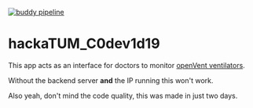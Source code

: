 [![buddy pipeline](https://app.buddy.works/joschahenningsen/wirvsvirushack/pipelines/pipeline/251097/badge.svg?token=8383907376472eb3eddfd34821e026525a2bef9ecad2289d5b82d6f15405cf9e "buddy pipeline")](https://app.buddy.works/joschahenningsen/wirvsvirushack/pipelines/pipeline/251097)

# hackaTUM_C0dev1d19

This app acts as an interface for doctors to monitor [openVent ventilators](https://github.com/mhollfelder/openvent).

Without the backend server **and** the IP running this won't work.

Also yeah, don't mind the code quality, this was made in just two days.
